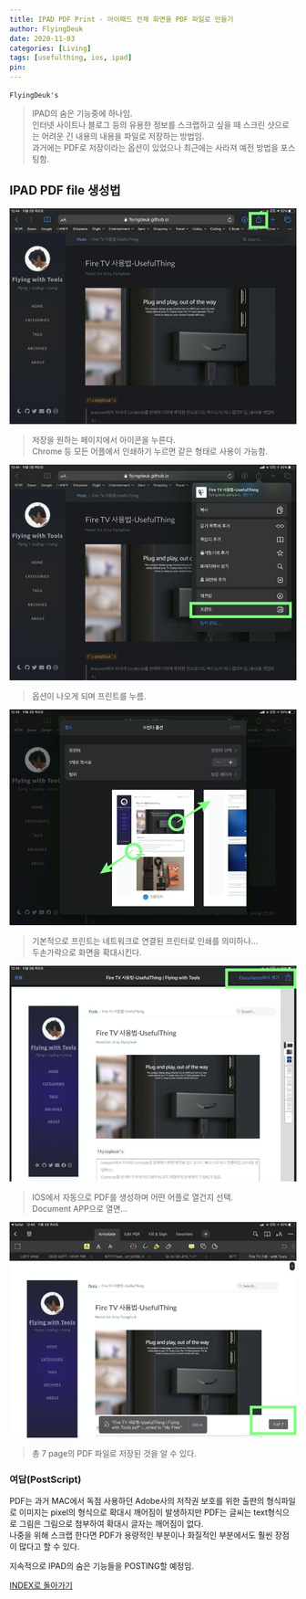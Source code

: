 ```yaml
---
title: IPAD PDF Print - 아이패드 전체 화면을 PDF 파일로 만들기
author: FlyingDeuk
date: 2020-11-03
categories: [Living]
tags: [usefulthing, ios, ipad]
pin:
---
```


`FlyingDeuk's`
> IPAD의 숨은 기능중에 하나임. <br>
인터넷 사이트나 블로그 등의 유용한 정보를 스크랩하고 싶을 때 스크린 샷으로는 어려운 긴 내용의 내용을 파일로 저장하는 방법임. <br>
과거에는 PDF로 저장이라는 옵션이 있었으나 최근에는 사라져 예전 방법을 포스팅함.


## IPAD PDF file 생성법

![pdf](/img/living/ipad/pdf1.jpeg)
>저장을 원하는 페이지에서 아이콘을 누른다. <br>
Chrome 등 모든 어플에서 인쇄하기 누르면 같은 형태로 사용이 가능함.

![pdf](/img/living/ipad/pdf2.jpeg)
>옵션이 나오게 되며 프린트를 누름.

![pdf](/img/living/ipad/pdf3.jpeg)
>기본적으로 프린트는 네트워크로 연결된 프린터로 인쇄를 의미하나... <br>
두손가락으로 화면을 확대시킨다.

![pdf](/img/living/ipad/pdf4.jpeg)
>IOS에서 자동으로 PDF를 생성하며 어떤 어플로 열건지 선택. <br>
Document APP으로 열면...

![pdf](/img/living/ipad/pdf5.jpeg)
>총 7 page의 PDF 파일로 저장된 것을 알 수 있다.

### 여담(PostScript)
PDF는 과거 MAC에서 독점 사용하던 Adobe사의 저작권 보호를 위한 출판의 형식파일로 이미지는 pixel의 형식으로 확대시 깨어짐이 발생하지만 PDF는 글씨는 text형식으로 그림은 그림으로 첨부하여 확대시 글자는 깨어짐이 없다. <br>
나중을 위해 스크랩 한다면 PDF가 용량적인 부분이나 화질적인 부분에서도 훨씬 장점이 많다고 할 수 있다.


지속적으로 IPAD의 숨은 기능들을 POSTING할 예정임.

[INDEX로 돌아가기](/posts/Ipad/)
